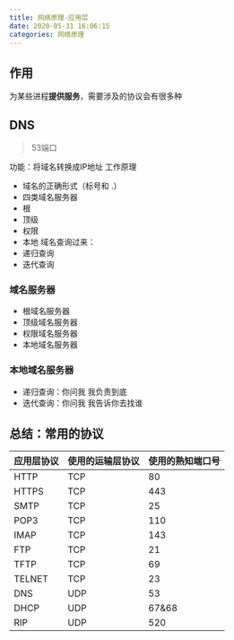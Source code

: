 ```yaml
---
title: 网络原理-应用层
date: 2020-05-31 16:06:15
categories: 网络原理
---
```


## 作用
为某些进程**提供服务**，需要涉及的协议会有很多种

## DNS
> 53端口

功能：将域名转换成IP地址
工作原理
- 域名的正确形式（标号和 .）
- 四类域名服务器
 - 根
 - 顶级
 - 权限
 - 本地
域名查询过来：
- 递归查询
- 迭代查询

### 域名服务器
- 根域名服务器
- 顶级域名服务器
- 权限域名服务器
- 本地域名服务器

### 本地域名服务器
- 递归查询：你问我 我负责到底
- 迭代查询：你问我 我告诉你去找谁

## 总结：常用的协议
应用层协议 | 使用的运输层协议 | 使用的熟知端口号
--|--|--
HTTP | TCP |80 
HTTPS | TCP |443 
SMTP | TCP |25 
POP3 | TCP |110 
IMAP | TCP |143 
FTP | TCP |21 
TFTP | TCP |69 
TELNET | TCP |23 
DNS | UDP |53 
DHCP | UDP |67&68 
RIP | UDP |520 